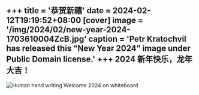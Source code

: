 +++
title = '恭贺新禧'
date = 2024-02-12T19:19:52+08:00
[cover]
image = '/img/2024/02/new-year-2024-1703610004ZcB.jpg'
caption = 'Petr Kratochvil has released this “New Year 2024” image under Public Domain license.'
+++
2024 新年快乐，龙年大吉！
---
![Human hand writing Welcome 2024 on whiteboard](/img/2024/02/human-hand-writing-welcome-2024-on-whiteboard.jpg "by Marco Verch")